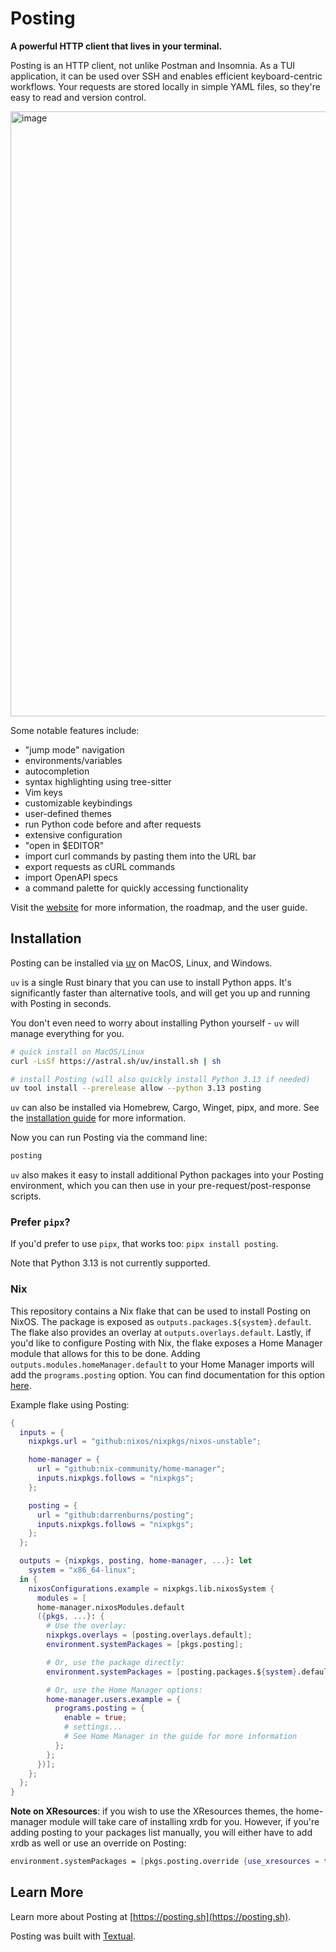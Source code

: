 # Posting

**A powerful HTTP client that lives in your terminal.**

Posting is an HTTP client, not unlike Postman and Insomnia. As a TUI application, it can be used over SSH and enables efficient keyboard-centric workflows. Your requests are stored locally in simple YAML files, so they're easy to read and version control.

<img width="968" alt="image" src="https://github.com/user-attachments/assets/78359ab0-5e0c-4c0b-a60b-dce06b11bbf5" />

Some notable features include:

- "jump mode" navigation
- environments/variables
- autocompletion
- syntax highlighting using tree-sitter
- Vim keys
- customizable keybindings
- user-defined themes
- run Python code before and after requests
- extensive configuration
- "open in $EDITOR"
- import curl commands by pasting them into the URL bar
- export requests as cURL commands
- import OpenAPI specs
- a command palette for quickly accessing functionality

Visit the [website](https://posting.sh) for more information, the roadmap, and the user guide.

## Installation

Posting can be installed via [uv](https://docs.astral.sh/uv/getting-started/installation/) on MacOS, Linux, and Windows.

`uv` is a single Rust binary that you can use to install Python apps. It's significantly faster than alternative tools, and will get you up and running with Posting in seconds.

You don't even need to worry about installing Python yourself - `uv` will manage everything for you.

```bash
# quick install on MacOS/Linux
curl -LsSf https://astral.sh/uv/install.sh | sh

# install Posting (will also quickly install Python 3.13 if needed)
uv tool install --prerelease allow --python 3.13 posting
```

`uv` can also be installed via Homebrew, Cargo, Winget, pipx, and more. See the [installation guide](https://docs.astral.sh/uv/getting-started/installation/) for more information.

 Now you can run Posting via the command line:

```bash
posting
```

`uv` also makes it easy to install additional Python packages into your Posting environment, which you can then use in your pre-request/post-response scripts.

### Prefer `pipx`?

If you'd prefer to use `pipx`, that works too: `pipx install posting`.

Note that Python 3.13 is not currently supported.

### Nix

This repository contains a Nix flake that can be used to install Posting on NixOS. The package is exposed as `outputs.packages.${system}.default`. The flake also provides an overlay at `outputs.overlays.default`. Lastly, if you'd like to configure Posting with Nix, the flake exposes a Home Manager module that allows for this to be done. Adding `outputs.modules.homeManager.default` to your Home Manager imports will add the `programs.posting` option. You can find documentation for this option [here](https://posting.sh/guide/home_manager).

Example flake using Posting:

```nix
{
  inputs = {
    nixpkgs.url = "github:nixos/nixpkgs/nixos-unstable";

    home-manager = {
      url = "github:nix-community/home-manager";
      inputs.nixpkgs.follows = "nixpkgs";
    };

    posting = {
      url = "github:darrenburns/posting";
      inputs.nixpkgs.follows = "nixpkgs";
    };
  };

  outputs = {nixpkgs, posting, home-manager, ...}: let
    system = "x86_64-linux";
  in {
    nixosConfigurations.example = nixpkgs.lib.nixosSystem {
      modules = [
      home-manager.nixosModules.default
      ({pkgs, ...}: {
        # Use the overlay:
        nixpkgs.overlays = [posting.overlays.default];
        environment.systemPackages = [pkgs.posting];

        # Or, use the package directly:
        environment.systemPackages = [posting.packages.${system}.default];

        # Or, use the Home Manager options:
        home-manager.users.example = {
          programs.posting = {
            enable = true;
            # settings...
            # See Home Manager in the guide for more information
          };
        };
      })];
    };
  };
}

```

**Note on XResources**: if you wish to use the XResources themes, the home-manager module will take care of installing xrdb for you. However, if you're adding posting to your packages list manually, you will either have to add xrdb as well or use an override on Posting:

```nix
environment.systemPackages = [pkgs.posting.override {use_xresources = true;}];
```

## Learn More

Learn more about Posting at [https://posting.sh](https://posting.sh).

Posting was built with [Textual](https://github.com/textualize/textual).
